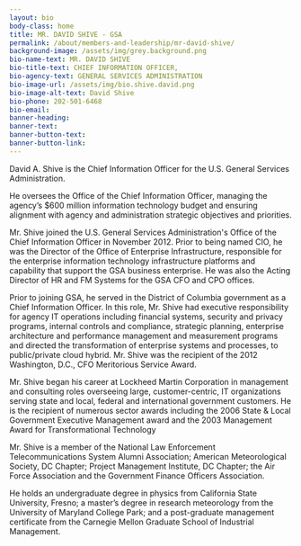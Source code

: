 ```yaml
---
layout: bio
body-class: home
title: MR. DAVID SHIVE - GSA
permalink: /about/members-and-leadership/mr-david-shive/
background-image: /assets/img/grey.background.png
bio-name-text: MR. DAVID SHIVE
bio-title-text: CHIEF INFORMATION OFFICER,
bio-agency-text: GENERAL SERVICES ADMINISTRATION
bio-image-url: /assets/img/bio.shive.david.png
bio-image-alt-text: David Shive
bio-phone: 202-501-6468
bio-email: 
banner-heading: 
banner-text: 
banner-button-text: 
banner-button-link: 
---
```

David A. Shive is the Chief Information Officer for the U.S. General Services Administration.

He oversees the Office of the Chief Information Officer, managing the agency’s $600 million information technology budget and ensuring alignment with agency and administration strategic objectives and priorities.

Mr. Shive joined the U.S. General Services Administration's Office of the Chief Information Officer in November 2012. Prior to being named CIO, he was the Director of the Office of Enterprise Infrastructure, responsible for the enterprise information technology infrastructure platforms and capability that support the GSA business enterprise. He was also the Acting Director of HR and FM Systems for the GSA CFO and CPO offices.

Prior to joining GSA, he served in the District of Columbia government as a Chief Information Officer. In this role, Mr. Shive had executive responsibility for agency IT operations including financial systems, security and privacy programs, internal controls and compliance, strategic planning, enterprise architecture and performance management and measurement programs and directed the transformation of enterprise systems and processes, to public/private cloud hybrid. Mr. Shive was the recipient of the 2012 Washington, D.C., CFO Meritorious Service Award.

Mr. Shive began his career at Lockheed Martin Corporation in management and consulting roles overseeing large, customer-centric, IT organizations serving state and local, federal and international government customers. He is the recipient of numerous sector awards including the 2006 State & Local Government Executive Management award and the 2003 Management Award for Transformational Technology

Mr. Shive is a member of the National Law Enforcement Telecommunications System Alumni Association; American Meteorological Society, DC Chapter; Project Management Institute, DC Chapter; the Air Force Association and the Government Finance Officers Association.

He holds an undergraduate degree in physics from California State University, Fresno; a master’s degree in research meteorology from the University of Maryland College Park; and a post-graduate management certificate from the Carnegie Mellon Graduate School of Industrial Management.

